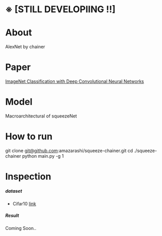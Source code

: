 # ※ [STILL DEVELOPIING !!]

# About
AlexNet by chainer

# Paper

[ImageNet Classification with Deep Convolutional
Neural Networks](https://papers.nips.cc/paper/4824-imagenet-classification-with-deep-convolutional-neural-networks.pdf)
# Model

Macroarchitectural of squeezeNet

# How to run
git clone git@github.com:amazarashi/squeeze-chainer.git
cd ./squeeze-chainer
python main.py -g 1

# Inspection

##### dataset
 - Cifar10 [link](https://www.cs.toronto.edu/~kriz/cifar.html)

##### Result

Coming Soon..
